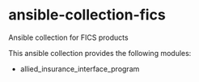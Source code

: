 # ansible-collection-fics
Ansible collection for FICS products

This ansible collection provides the following modules:
 - allied_insurance_interface_program
